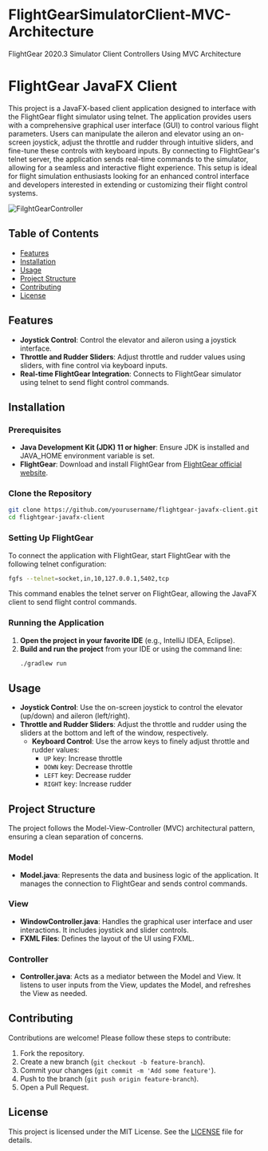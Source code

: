 # FlightGearSimulatorClient-MVC-Architecture
FlightGear 2020.3 Simulator Client Controllers Using MVC Architecture

# FlightGear JavaFX Client

This project is a JavaFX-based client application designed to interface with the FlightGear flight simulator using telnet. The application provides users with a comprehensive graphical user interface (GUI) to control various flight parameters. Users can manipulate the aileron and elevator using an on-screen joystick, adjust the throttle and rudder through intuitive sliders, and fine-tune these controls with keyboard inputs. By connecting to FlightGear's telnet server, the application sends real-time commands to the simulator, allowing for a seamless and interactive flight experience. This setup is ideal for flight simulation enthusiasts looking for an enhanced control interface and developers interested in extending or customizing their flight control systems.

![FilghtGearController](https://github.com/user-attachments/assets/6ebc17c6-57ef-41b2-8eae-0995d1d49f13)


## Table of Contents
- [Features](#features)
- [Installation](#installation)
- [Usage](#usage)
- [Project Structure](#project-structure)
- [Contributing](#contributing)
- [License](#license)

## Features
- **Joystick Control**: Control the elevator and aileron using a joystick interface.
- **Throttle and Rudder Sliders**: Adjust throttle and rudder values using sliders, with fine control via keyboard inputs.
- **Real-time FlightGear Integration**: Connects to FlightGear simulator using telnet to send flight control commands.

## Installation

### Prerequisites
- **Java Development Kit (JDK) 11 or higher**: Ensure JDK is installed and JAVA_HOME environment variable is set.
- **FlightGear**: Download and install FlightGear from [FlightGear official website](https://www.flightgear.org/).

### Clone the Repository
```bash
git clone https://github.com/yourusername/flightgear-javafx-client.git
cd flightgear-javafx-client
```
### Setting Up FlightGear
To connect the application with FlightGear, start FlightGear with the following telnet configuration:
```bash
fgfs --telnet=socket,in,10,127.0.0.1,5402,tcp
```
This command enables the telnet server on FlightGear, allowing the JavaFX client to send flight control commands.

### Running the Application
1. **Open the project in your favorite IDE** (e.g., IntelliJ IDEA, Eclipse).
2. **Build and run the project** from your IDE or using the command line:
   ```bash
   ./gradlew run
   ```

## Usage
- **Joystick Control**: Use the on-screen joystick to control the elevator (up/down) and aileron (left/right).
- **Throttle and Rudder Sliders**: Adjust the throttle and rudder using the sliders at the bottom and left of the window, respectively.
  - **Keyboard Control**: Use the arrow keys to finely adjust throttle and rudder values:
    - `UP` key: Increase throttle
    - `DOWN` key: Decrease throttle
    - `LEFT` key: Decrease rudder
    - `RIGHT` key: Increase rudder

## Project Structure
The project follows the Model-View-Controller (MVC) architectural pattern, ensuring a clean separation of concerns.

### Model
- **Model.java**: Represents the data and business logic of the application. It manages the connection to FlightGear and sends control commands.

### View
- **WindowController.java**: Handles the graphical user interface and user interactions. It includes joystick and slider controls.
- **FXML Files**: Defines the layout of the UI using FXML.

### Controller
- **Controller.java**: Acts as a mediator between the Model and View. It listens to user inputs from the View, updates the Model, and refreshes the View as needed.

## Contributing
Contributions are welcome! Please follow these steps to contribute:
1. Fork the repository.
2. Create a new branch (`git checkout -b feature-branch`).
3. Commit your changes (`git commit -m 'Add some feature'`).
4. Push to the branch (`git push origin feature-branch`).
5. Open a Pull Request.

## License
This project is licensed under the MIT License. See the [LICENSE](LICENSE) file for details.
